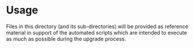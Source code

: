 
# Usage

Files in this directory (and its sub-directories) will be provided as reference material in support of the automated scripts which are intended to execute as much as possible during the upgrade process.
